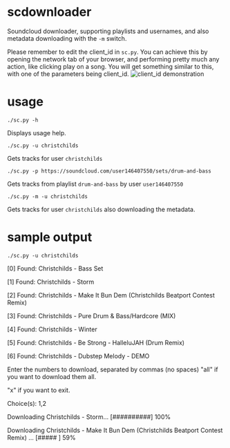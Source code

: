 scdownloader
============

Soundcloud downloader, supporting playlists and usernames, and also metadata downloading with the `-m` switch.

Please remember to edit the client_id in `sc.py`.
You can achieve this by opening the network tab of your browser, and performing pretty much any action, like clicking play on a song. You will get something similar to this, with one of the parameters being client_id.
![client_id demonstration](http://i.imgur.com/aQTOPYi.png "Demonstration")


usage
=====

`./sc.py -h`

  Displays usage help.
    
`./sc.py -u christchilds`

  Gets tracks for user `christchilds`
    
`./sc.py -p https://soundcloud.com/user146407550/sets/drum-and-bass`

  Gets tracks from playlist `drum-and-bass` by user `user146407550`
  
`./sc.py -m -u christchilds`

  Gets tracks for user `christchilds` also downloading the metadata.
    
    
sample output
=============
`./sc.py -u christchilds`


[0] Found: Christchilds - Bass Set

[1] Found: Christchilds - Storm

[2] Found: Christchilds - Make It Bun Dem (Christchilds Beatport Contest Remix)

[3] Found: Christchilds - Pure Drum & Bass/Hardcore (MIX)

[4] Found: Christchilds - Winter

[5] Found: Christchilds - Be Strong - HalleluJAH (Drum Remix)

[6] Found: Christchilds - Dubstep Melody - DEMO

Enter the numbers to download, separated by commas (no spaces)
"all" if you want to download them all.

"x" if you want to exit.

Choice(s): 1,2


Downloading Christchilds - Storm... [##########] 100%

Downloading Christchilds - Make It Bun Dem (Christchilds Beatport Contest Remix)
... [#####     ] 59%
